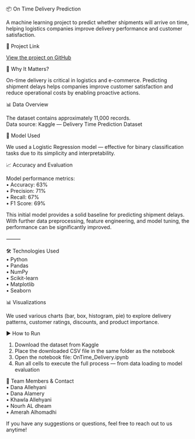 📦 On Time Delivery Prediction

A machine learning project to predict whether shipments will arrive on time, helping logistics companies improve delivery performance and customer satisfaction.

📎 Project Link

[View the project on GitHub](https://github.com/OfficalDMH/OnTimeDelivery)



🧐 Why It Matters?

On-time delivery is critical in logistics and e-commerce. Predicting shipment delays helps companies improve customer satisfaction and reduce operational costs by enabling proactive actions.



📊 Data Overview

The dataset contains approximately 11,000 records.  
Data source: Kaggle — Delivery Time Prediction Dataset



🧠 Model Used

We used a Logistic Regression model — effective for binary classification tasks due to its simplicity and interpretability.



📈 Accuracy and Evaluation

Model performance metrics:  
• Accuracy: 63%  
• Precision: 71%  
• Recall: 67%  
• F1 Score: 69%

This initial model provides a solid baseline for predicting shipment delays.  
With further data preprocessing, feature engineering, and model tuning, the performance can be significantly improved.

⸻

🛠️ Technologies Used  
• Python  
• Pandas  
• NumPy  
• Scikit-learn  
• Matplotlib  
• Seaborn



📊 Visualizations

We used various charts (bar, box, histogram, pie) to explore delivery patterns, customer ratings, discounts, and product importance.



▶️ How to Run

1. Download the dataset from Kaggle  
2. Place the downloaded CSV file in the same folder as the notebook  
3. Open the notebook file: OnTime_Delivery.ipynb  
4. Run all cells to execute the full process — from data loading to model evaluation

👥 Team Members & Contact  
• Dana Allehyani  
• Dana Alamery  
• Khawla Allehyani  
• Nourh AL dheam  
• Amerah Alhomadhi  

If you have any suggestions or questions, feel free to reach out to us anytime!
